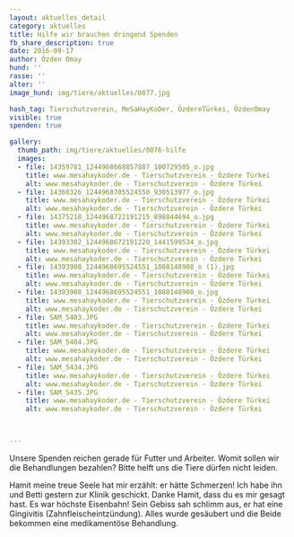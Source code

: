 ```yaml
---
layout: aktuelles_detail
category: aktuelles
title: Hilfe wir brauchen dringend Spenden
fb_share_description: true
date: 2016-09-17
author: Özden Omay
hund: ''
rasse: ''
alter: ''
image_hund: img/tiere/aktuelles/0077.jpg

hash_tag: Tierschutzverein, MeSaHayKoDer, ÖzdereTürkei, ÖzdenOmay
visible: true
spenden: true

gallery:
  thumb_path: img/tiere/aktuelles/0076-hilfe
  images:
  - file: 14359781_1244968668857887_100729505_o.jpg
    title: www.mesahaykoder.de - Tierschutzverein - Özdere Türkei
    alt: www.mesahaykoder.de - Tierschutzverein - Özdere Türkei
  - file: 14360326_1244968705524550_930513977_o.jpg
    title: www.mesahaykoder.de - Tierschutzverein - Özdere Türkei
    alt: www.mesahaykoder.de - Tierschutzverein - Özdere Türkei
  - file: 14375218_1244968722191215_898844694_o.jpg
    title: www.mesahaykoder.de - Tierschutzverein - Özdere Türkei
    alt: www.mesahaykoder.de - Tierschutzverein - Özdere Türkei
  - file: 14393302_1244968672191220_1441599534_o.jpg
    title: www.mesahaykoder.de - Tierschutzverein - Özdere Türkei
    alt: www.mesahaykoder.de - Tierschutzverein - Özdere Türkei
  - file: 14393908_1244968695524551_1088148908_o (1).jpg
    title: www.mesahaykoder.de - Tierschutzverein - Özdere Türkei
    alt: www.mesahaykoder.de - Tierschutzverein - Özdere Türkei
  - file: 14393908_1244968695524551_1088148908_o.jpg
    title: www.mesahaykoder.de - Tierschutzverein - Özdere Türkei
    alt: www.mesahaykoder.de - Tierschutzverein - Özdere Türkei
  - file: SAM_5403.JPG
    title: www.mesahaykoder.de - Tierschutzverein - Özdere Türkei
    alt: www.mesahaykoder.de - Tierschutzverein - Özdere Türkei
  - file: SAM_5404.JPG
    title: www.mesahaykoder.de - Tierschutzverein - Özdere Türkei
    alt: www.mesahaykoder.de - Tierschutzverein - Özdere Türkei
  - file: SAM_5434.JPG
    title: www.mesahaykoder.de - Tierschutzverein - Özdere Türkei
    alt: www.mesahaykoder.de - Tierschutzverein - Özdere Türkei
  - file: SAM_5435.JPG
    title: www.mesahaykoder.de - Tierschutzverein - Özdere Türkei
    alt: www.mesahaykoder.de - Tierschutzverein - Özdere Türkei



---
```



Unsere Spenden reichen gerade für Futter und Arbeiter. Womit sollen wir die Behandlungen bezahlen?
Bitte helft uns die Tiere dürfen nicht leiden.

Hamit meine treue Seele hat mir erzählt: er hätte Schmerzen!
Ich habe ihn und Betti gestern zur Klinik geschickt. Danke Hamit, dass du es mir gesagt hast. 
Es war höchste Eisenbahn! Sein Gebiss sah schlimm aus, er hat eine Gingivitis (Zahnfleischeintzündung). Alles wurde gesäubert und die Beide bekommen eine medikamentöse Behandlung.




